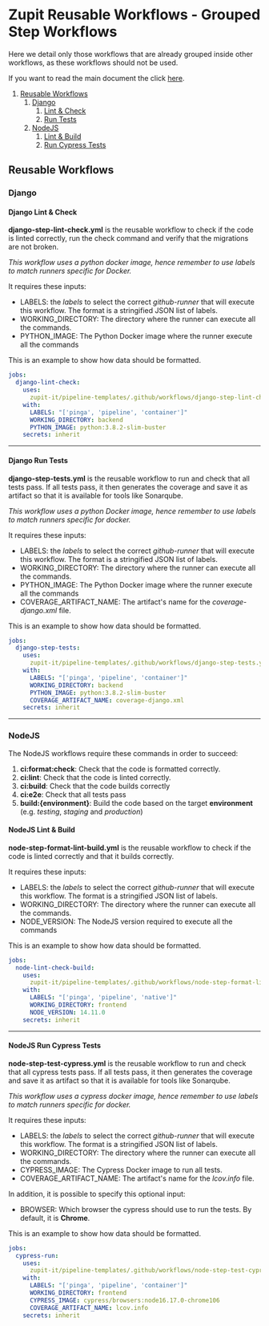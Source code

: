 # Zupit Reusable Workflows - Grouped Step Workflows
Here we detail only those workflows that are already grouped inside other workflows, as these workflows should not be used.

If you want to read the main document the click [here](../README.md).

1. [Reusable Workflows](#reusable-workflows)
   1. [Django](#django)
      1. [Lint & Check](#django-lint--check)
      2. [Run Tests](#django-run-tests)
   2. [NodeJS](#nodejs)
      1. [Lint & Build](#nodejs-lint--build)
      2. [Run Cypress Tests](#nodejs-run-cypress-tests)

## Reusable Workflows

### Django

#### Django Lint & Check
**django-step-lint-check.yml** is the reusable workflow to check if the code is linted correctly,
run the check command and verify that the migrations are not broken.

*This workflow uses a python docker image, hence remember to use labels to match runners specific for Docker.*

It requires these inputs:
- LABELS: the *labels* to select the correct *github-runner* that will execute this workflow. The format is a stringified JSON list of labels.
- WORKING_DIRECTORY: The directory where the runner can execute all the commands.
- PYTHON_IMAGE: The Python Docker image where the runner execute all the commands

This is an example to show how data should be formatted. 
```yaml
jobs:
  django-lint-check:
    uses:
      zupit-it/pipeline-templates/.github/workflows/django-step-lint-check.yml@main
    with:
      LABELS: "['pinga', 'pipeline', 'container']"
      WORKING_DIRECTORY: backend
      PYTHON_IMAGE: python:3.8.2-slim-buster
    secrets: inherit
```

---

#### Django Run Tests
**django-step-tests.yml** is the reusable workflow to run and check that all tests pass. 
If all tests pass, it then generates the coverage and save it as artifact so that it is available for tools like Sonarqube.

*This workflow uses a python Docker image, hence remember to use labels to match runners specific for docker.*

It requires these inputs:
- LABELS: the *labels* to select the correct *github-runner* that will execute this workflow. The format is a stringified JSON list of labels.
- WORKING_DIRECTORY: The directory where the runner can execute all the commands.
- PYTHON_IMAGE: The Python Docker image where the runner execute all the commands
- COVERAGE_ARTIFACT_NAME: The artifact's name for the *coverage-django.xml* file.

This is an example to show how data should be formatted. 
```yaml
jobs:
  django-step-tests:
    uses:
      zupit-it/pipeline-templates/.github/workflows/django-step-tests.yml@main
    with:
      LABELS: "['pinga', 'pipeline', 'container']"
      WORKING_DIRECTORY: backend
      PYTHON_IMAGE: python:3.8.2-slim-buster
      COVERAGE_ARTIFACT_NAME: coverage-django.xml
    secrets: inherit
```

---

### NodeJS
The NodeJS workflows require these commands in order to succeed:
1. **ci:format:check**: Check that the code is formatted correctly.
2. **ci:lint**: Check that the code is linted correctly.
3. **ci:build**: Check that the code builds correctly
4. **ci:e2e**: Check that all tests pass
5. **build:{environment}**: Build the code based on the target **environment** (e.g. *testing*, *staging* and *production*)

#### NodeJS Lint & Build
**node-step-format-lint-build.yml** is the reusable workflow to check if the code is linted correctly and that it
builds correctly.

It requires these inputs:
- LABELS: the *labels* to select the correct *github-runner* that will execute this workflow. The format is a stringified JSON list of labels.
- WORKING_DIRECTORY: The directory where the runner can execute all the commands.
- NODE_VERSION: The NodeJS version required to execute all the commands

This is an example to show how data should be formatted. 
```yaml
jobs:
  node-lint-check-build:
    uses:
      zupit-it/pipeline-templates/.github/workflows/node-step-format-lint-build.yml@main
    with:
      LABELS: "['pinga', 'pipeline', 'native']"
      WORKING_DIRECTORY: frontend
      NODE_VERSION: 14.11.0
    secrets: inherit
```

---

#### NodeJS Run Cypress Tests
**node-step-test-cypress.yml** is the reusable workflow to run and check that all cypress tests pass. 
If all tests pass, it then generates the coverage and save it as artifact so that it is available for tools like Sonarqube.

*This workflow uses a cypress docker image, hence remember to use labels to match runners specific for docker.*

It requires these inputs:
- LABELS: the *labels* to select the correct *github-runner* that will execute this workflow. The format is a stringified JSON list of labels.
- WORKING_DIRECTORY: The directory where the runner can execute all the commands.
- CYPRESS_IMAGE: The Cypress Docker image to run all tests.
- COVERAGE_ARTIFACT_NAME: The artifact's name for the *lcov.info* file.

In addition, it is possible to specify this optional input:
- BROWSER: Which browser the cypress should use to run the tests. By default, it is **Chrome**.

This is an example to show how data should be formatted. 
```yaml
jobs:
  cypress-run:
    uses:
      zupit-it/pipeline-templates/.github/workflows/node-step-test-cypress.yml@main
    with:
      LABELS: "['pinga', 'pipeline', 'container']"
      WORKING_DIRECTORY: frontend
      CYPRESS_IMAGE: cypress/browsers:node16.17.0-chrome106
      COVERAGE_ARTIFACT_NAME: lcov.info
    secrets: inherit
```
